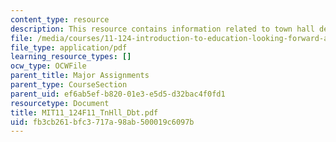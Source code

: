 ```yaml
---
content_type: resource
description: This resource contains information related to town hall debate.
file: /media/courses/11-124-introduction-to-education-looking-forward-and-looking-back-on-education-fall-2011/fb3cb261bfc3717a98ab500019c6097b_MIT11_124F11_TnHll_Dbt.pdf
file_type: application/pdf
learning_resource_types: []
ocw_type: OCWFile
parent_title: Major Assignments
parent_type: CourseSection
parent_uid: ef6ab5ef-b820-01e3-e5d5-d32bac4f0fd1
resourcetype: Document
title: MIT11_124F11_TnHll_Dbt.pdf
uid: fb3cb261-bfc3-717a-98ab-500019c6097b
---
```


